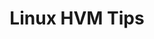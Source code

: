 ---
lang: de
layout: doc
redirect_from:
- /de/doc/LinuxHVMTips/
- /de/doc/linux-hvm-tips/
- /de/wiki/LinuxHVMTips/
redirect_to: https://github.com/Qubes-Community/Contents/blob/master/docs/os/linux-hvm-tips.md
ref: 82
title: Linux HVM Tips
---